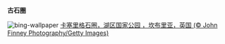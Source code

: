 
**古石圈**

![bing-wallpaper](https://www.bing.com/th?id=OHR.CastleriggStoneCircleUK_ZH-CN1174541384_1920x1080.jpg)
[卡塞里格石圈，湖区国家公园 ，坎布里亚，英国 (© John Finney Photography/Getty Images)](https://www.bing.com/search?q=%E5%8D%A1%E5%A1%9E%E9%87%8C%E6%A0%BC%E7%9F%B3%E5%9C%88&amp;form=hpcapt&amp;mkt=zh-cn)
  
